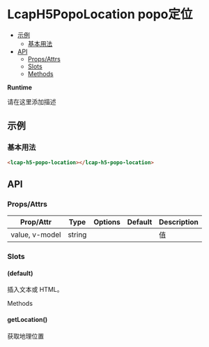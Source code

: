 <!-- 该 README.md 根据 api.yaml 和 docs/*.md 自动生成，为了方便在 GitHub 和 NPM 上查阅。如需修改，请查看源文件 -->

# LcapH5PopoLocation popo定位

- [示例](#示例)
    - [基本用法](#基本用法)
- [API]()
    - [Props/Attrs](#propsattrs)
    - [Slots](#slots)
    - [Methods](#methods)

**Runtime**

请在这里添加描述

## 示例
### 基本用法

``` html
<lcap-h5-popo-location></lcap-h5-popo-location>
```

## API
### Props/Attrs

| Prop/Attr | Type | Options | Default | Description |
| --------- | ---- | ------- | ------- | ----------- |
| value, v-model | string |  |  | 值 |

### Slots

#### (default)

插入文本或 HTML。

Methods

#### getLocation()

获取地理位置


